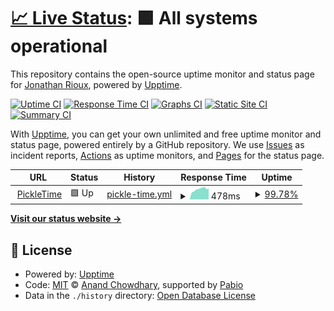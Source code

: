 # [📈 Live Status](https://uptime.pickletime.app): <!--live status--> **🟩 All systems operational**

This repository contains the open-source uptime monitor and status page for [Jonathan Rioux](https://pickletime.app), powered by [Upptime](https://github.com/upptime/upptime).

[![Uptime CI](https://github.com/jorioux/upptime/workflows/Uptime%20CI/badge.svg)](https://github.com/jorioux/upptime/actions?query=workflow%3A%22Uptime+CI%22)
[![Response Time CI](https://github.com/jorioux/upptime/workflows/Response%20Time%20CI/badge.svg)](https://github.com/jorioux/upptime/actions?query=workflow%3A%22Response+Time+CI%22)
[![Graphs CI](https://github.com/jorioux/upptime/workflows/Graphs%20CI/badge.svg)](https://github.com/jorioux/upptime/actions?query=workflow%3A%22Graphs+CI%22)
[![Static Site CI](https://github.com/jorioux/upptime/workflows/Static%20Site%20CI/badge.svg)](https://github.com/jorioux/upptime/actions?query=workflow%3A%22Static+Site+CI%22)
[![Summary CI](https://github.com/jorioux/upptime/workflows/Summary%20CI/badge.svg)](https://github.com/jorioux/upptime/actions?query=workflow%3A%22Summary+CI%22)

With [Upptime](https://upptime.js.org), you can get your own unlimited and free uptime monitor and status page, powered entirely by a GitHub repository. We use [Issues](https://github.com/jorioux/upptime/issues) as incident reports, [Actions](https://github.com/jorioux/upptime/actions) as uptime monitors, and [Pages](https://uptime.pickletime.app) for the status page.

<!--start: status pages-->
<!-- This summary is generated by Upptime (https://github.com/upptime/upptime) -->
<!-- Do not edit this manually, your changes will be overwritten -->
<!-- prettier-ignore -->
| URL | Status | History | Response Time | Uptime |
| --- | ------ | ------- | ------------- | ------ |
| <img alt="" src="https://icons.duckduckgo.com/ip3/pickletime.app.ico" height="13"> [PickleTime](https://pickletime.app) | 🟩 Up | [pickle-time.yml](https://github.com/jorioux/upptime/commits/HEAD/history/pickle-time.yml) | <details><summary><img alt="Response time graph" src="./graphs/pickle-time/response-time-week.png" height="20"> 478ms</summary><br><a href="https://status.pickletime.app/history/pickle-time"><img alt="Response time 642" src="https://img.shields.io/endpoint?url=https%3A%2F%2Fraw.githubusercontent.com%2Fjorioux%2Fupptime%2FHEAD%2Fapi%2Fpickle-time%2Fresponse-time.json"></a><br><a href="https://status.pickletime.app/history/pickle-time"><img alt="24-hour response time 512" src="https://img.shields.io/endpoint?url=https%3A%2F%2Fraw.githubusercontent.com%2Fjorioux%2Fupptime%2FHEAD%2Fapi%2Fpickle-time%2Fresponse-time-day.json"></a><br><a href="https://status.pickletime.app/history/pickle-time"><img alt="7-day response time 478" src="https://img.shields.io/endpoint?url=https%3A%2F%2Fraw.githubusercontent.com%2Fjorioux%2Fupptime%2FHEAD%2Fapi%2Fpickle-time%2Fresponse-time-week.json"></a><br><a href="https://status.pickletime.app/history/pickle-time"><img alt="30-day response time 491" src="https://img.shields.io/endpoint?url=https%3A%2F%2Fraw.githubusercontent.com%2Fjorioux%2Fupptime%2FHEAD%2Fapi%2Fpickle-time%2Fresponse-time-month.json"></a><br><a href="https://status.pickletime.app/history/pickle-time"><img alt="1-year response time 642" src="https://img.shields.io/endpoint?url=https%3A%2F%2Fraw.githubusercontent.com%2Fjorioux%2Fupptime%2FHEAD%2Fapi%2Fpickle-time%2Fresponse-time-year.json"></a></details> | <details><summary><a href="https://status.pickletime.app/history/pickle-time">99.78%</a></summary><a href="https://status.pickletime.app/history/pickle-time"><img alt="All-time uptime 99.97%" src="https://img.shields.io/endpoint?url=https%3A%2F%2Fraw.githubusercontent.com%2Fjorioux%2Fupptime%2FHEAD%2Fapi%2Fpickle-time%2Fuptime.json"></a><br><a href="https://status.pickletime.app/history/pickle-time"><img alt="24-hour uptime 100.00%" src="https://img.shields.io/endpoint?url=https%3A%2F%2Fraw.githubusercontent.com%2Fjorioux%2Fupptime%2FHEAD%2Fapi%2Fpickle-time%2Fuptime-day.json"></a><br><a href="https://status.pickletime.app/history/pickle-time"><img alt="7-day uptime 99.78%" src="https://img.shields.io/endpoint?url=https%3A%2F%2Fraw.githubusercontent.com%2Fjorioux%2Fupptime%2FHEAD%2Fapi%2Fpickle-time%2Fuptime-week.json"></a><br><a href="https://status.pickletime.app/history/pickle-time"><img alt="30-day uptime 99.95%" src="https://img.shields.io/endpoint?url=https%3A%2F%2Fraw.githubusercontent.com%2Fjorioux%2Fupptime%2FHEAD%2Fapi%2Fpickle-time%2Fuptime-month.json"></a><br><a href="https://status.pickletime.app/history/pickle-time"><img alt="1-year uptime 99.97%" src="https://img.shields.io/endpoint?url=https%3A%2F%2Fraw.githubusercontent.com%2Fjorioux%2Fupptime%2FHEAD%2Fapi%2Fpickle-time%2Fuptime-year.json"></a></details>

<!--end: status pages-->

[**Visit our status website →**](https://uptime.pickletime.app)

## 📄 License

- Powered by: [Upptime](https://github.com/upptime/upptime)
- Code: [MIT](./LICENSE) © [Anand Chowdhary](https://anandchowdhary.com), supported by [Pabio](https://pabio.com)
- Data in the `./history` directory: [Open Database License](https://opendatacommons.org/licenses/odbl/1-0/)
